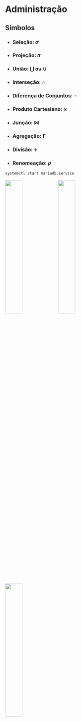 # Administração

## Símbolos

- ### Seleção: 𝜎
- ### Projeção: 𝜋
- ### União: ⋃ ou ∪
- ### Interseção: ∩
- ### Diferença de Conjuntos: −
- ### Produto Cartesiano: ×
- ### Junção: ⋈
- ### Agregação: Γ
- ### Divisão: ÷
- ### Renomeação: 𝜌

```bash
systemctl start mariadb.service
```
<div>
  <img width="33%" src="https://user-images.githubusercontent.com/15125899/172028418-55712d9e-3864-4221-91e5-b377b7f32d1b.png"/>

<img  width="33%" src="https://user-images.githubusercontent.com/15125899/172028421-d2f27c62-92fe-40b4-8274-275ad42a0a3f.png"/>

<img  width="33%" src="https://user-images.githubusercontent.com/15125899/172028427-f37eb971-be3c-4921-8322-a57018879003.png"/>
</div>
